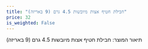 ```yaml
---
title: "חבילת חטיף אצות מיובשות 4.5 גרם (9 באריזה)"
price: 32
is_weighted: False
---
```


תיאור המוצר: חבילת חטיף אצות מיובשות 4.5 גרם (9 באריזה)
